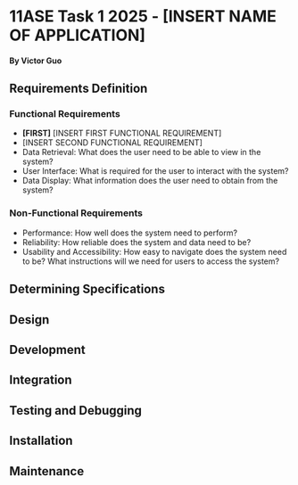 # 11ASE Task 1 2025 - [INSERT NAME OF APPLICATION]

#### By Victor Guo

## Requirements Definition
### Functional Requirements
* **[FIRST]** [INSERT FIRST FUNCTIONAL REQUIREMENT]
* [INSERT SECOND FUNCTIONAL REQUIREMENT]
* Data Retrieval: What does the user need to be able to view in the system? 
* User Interface: What is required for the user to interact with the system?
* Data Display: What information does the user need to obtain from the system?
### Non-Functional Requirements
* Performance: How well does the system need to perform? 
* Reliability: How reliable does the system and data need to be?
* Usability and Accessibility: How easy to navigate does the system need to be? What instructions will we need for users to access the system?

## Determining Specifications

## Design

## Development

## Integration

## Testing and Debugging

## Installation

## Maintenance